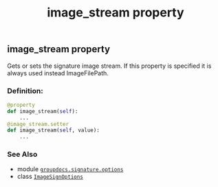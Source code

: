 ﻿---
title: image_stream property
second_title: GroupDocs.Signature for Python via .NET API References
description: 
type: docs
url: /python-net/groupdocs.signature.options/imagesignoptions/image_stream/
is_root: false
weight: 130
---

## image_stream property


Gets or sets the signature image stream.
If this property is specified it is always used instead ImageFilePath.
### Definition:
```python
@property
def image_stream(self):
    ...
@image_stream.setter
def image_stream(self, value):
    ...
```

### See Also
* module [`groupdocs.signature.options`](../../)
* class [`ImageSignOptions`](/signature/python-net/groupdocs.signature.options/imagesignoptions)
